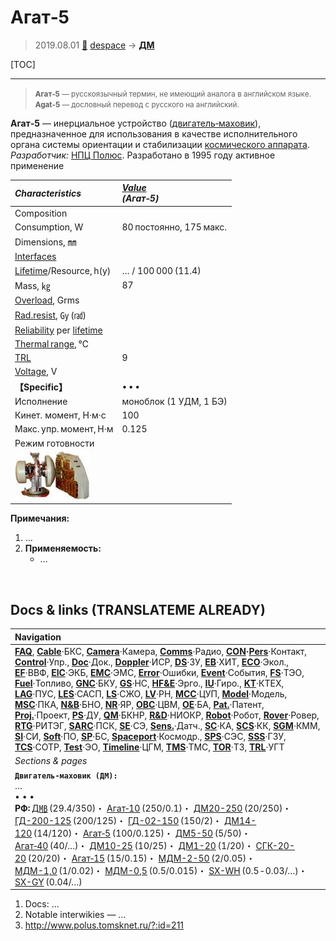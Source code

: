 # Агат‑5
> 2019.08.01 [🚀](../index/index.md) [despace](index.md) → **[ДМ](iu.md)**

[TOC]

---

> <small>**Агат‑5** — русскоязычный термин, не имеющий аналога в английском языке. **Agat-5** — дословный перевод с русского на английский.</small>

**Агат‑5** — инерциальное устройство ([двигатель‑маховик](iu.md)), предназначенное для использования в качестве исполнительного органа системы ориентации и стабилизации [космического аппарата](sc.md).  
*Разработчик:* [НПЦ Полюс](zz_polus_tomsk.md). Разработано в 1995 году активное применение

|*Characteristics*|*[Value](si.md)<br> (Агат‑5)*|
|:--|:--|
|Composition| |
|Consumption, W|80 постоянно, 175 макс.|
|Dimensions, ㎜| |
|[Interfaces](interface.md)| |
|[Lifetime](lifetime.md)/Resource, h(y)|… / 100 000 (11.4)|
|Mass, ㎏|87|
|[Overload](vibration.md), Grms| |
|[Rad.resist](ion_rad.md), ㏉ (㎭)| |
|[Reliability](qm.md) per [lifetime](lifetime.md)| |
|[Thermal range](tcs.md), ℃| |
|[TRL](trl.md)|9|
|[Voltage](voltage.md), V| |
|**【Specific】**|• • •|
|Исполнение|моноблок (1 УДМ, 1 БЭ)|
|Кинет. момент, Н·м·с|100|
|Макс. упр. момент, Н·м|0.125|
|Режим готовности| |
|[![](f/iu/a/agat_5_pic1_thumb.jpg)](f/iu/a/agat_5_pic1.jpg)|

**Примечания:**

   1. …
   1. **Применяемость:**
      - …



<p style="page-break-after:always"> </p>

## Docs & links (TRANSLATEME ALREADY)
|Navigation|
|:--|
|**[FAQ](faq.md)**, **[Cable](cable.md)**·БКС, **[Camera](cam.md)**·Камера, **[Comms](comms.md)**·Радио, **[CON](contact.md)·[Pers](person.md)**·Контакт, **[Control](control.md)**·Упр., **[Doc](doc.md)**·Док., **[Doppler](doppler.md)**·ИСР, **[DS](ds.md)**·ЗУ, **[EB](eb.md)**·ХИТ, **[ECO](ecology.md)**·Экол., **[EF](ef.md)**·ВВФ, **[ElC](elc.md)**·ЭКБ, **[EMC](emc.md)**·ЭМС, **[Error](error.md)**·Ошибки, **[Event](event.md)**·События, **[FS](fs.md)**·ТЭО, **[Fuel](fuel.md)**·Топливо, **[GNC](gnc.md)**·БКУ, **[GS](scs.md)**·НС, **[HF&E](hfe.md)**·Эрго., **[IU](iu.md)**·Гиро., **[KT](kt.md)**·КТЕХ, **[LAG](lag.md)**·ПУC, **[LES](les.md)**·САСП, **[LS](ls.md)**·СЖО, **[LV](lv.md)**·РН, **[MCC](mcc.md)**·ЦУП, **[Model](model.md)**·Модель, **[MSC](sc.md)**·ПКА, **[N&B](nnb.md)**·БНО, **[NR](nr.md)**·ЯР, **[OBC](obc.md)**·ЦВМ, **[OE](oe.md)**·БА, **[Pat.](патент.md)**·Патент, **[Proj.](project.md)**·Проект, **[PS](ps.md)**·ДУ, **[QM](qm.md)**·БКНР, **[R&D](rnd.md)**·НИОКР, **[Robot](robotics.md)**·Робот, **[Rover](rover.md)**·Ровер, **[RTG](rtg.md)**·РИТЭГ, **[SARC](sarc.md)**·ПСК, **[SE](se.md)**·СЭ, **[Sens.](sensor.md)**·Датч., **[SC](sc.md)**·КА, **[SCS](scs.md)**·КК, **[SGM](sgm.md)**·КММ, **[SI](si.md)**·СИ, **[Soft](soft.md)**·ПО, **[SP](sp.md)**·БС, **[Spaceport](spaceport.md)**·Космодр., **[SPS](sps.md)**·СЭС, **[SSS](sss.md)**·ГЗУ, **[TCS](tcs.md)**·СОТР, **[Test](test.md)**·ЭО, **[Timeline](timeline.md)**·ЦГМ, **[TMS](tms.md)**·ТМС, **[TOR](tor.md)**·ТЗ, **[TRL](trl.md)**·УГТ|
|*Sections & pages*|
|**`Двигатель‑маховик (ДМ):`**<br> …<br>• • •<br> **РФ:** [Д㎆](dmb.md) (29.4/350)・ [Агат‑10](agat_10.md) (250/0.1)・ [ДМ20-250](dm20_250.md) (20/250)・ [ГД-200-125](gd_200_125.md) (200/125)・ [ГД-02-150](gd_02_150.md) (150/2)・ [ДМ14-120](dm14_120.md) (14/120)・ [Агат‑5](agat_5.md) (100/0.125)・ [ДМ5-50](dm5_50.md) (5/50)・ [Агат‑40](agat_40.md) (40/…)・ [ДМ10-25](dm10_25.md) (10/25)・ [ДМ1-20](dm1_20.md) (1/20)・ [СГК-20-20](sgk_20_20.md) (20/20)・ [Агат‑15](agat_15.md) (15/0.15)・ [МДМ-2-50](mdm_2_50.md) (2/0.05)・ [МДМ-1,0](mdm_1_0.md) (1/0.02)・ [МДМ-0,5](mdm_0_5.md) (0.5/0.015)・ [SX-WH](sx_wh.md) (0.5 ‑ 0.03/…)・ [SX-GY](sx_gy.md) (0.04/…)|

   1. Docs: …
   1. Notable interwikies — …
   1. <http://www.polus.tomsknet.ru/?:id=211>

